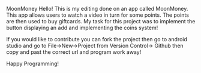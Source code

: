 MoonMoney
Hello! This is my editing done on an app called MoonMoney. This app allows users to watch a video in turn for some points.
The points are then used to buy giftcards. My task for this project was to implement the button displaying an add and implementing
the coins system!

If you would like to contribute you can fork the project then go to android studio and go to File->New->Project from Version Control-> Github
then copy and past the correct url and program work away!

Happy Programming!

